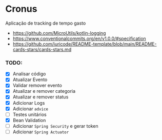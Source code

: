 # Cronus
Aplicação de tracking de tempo gasto

- https://github.com/MicroUtils/kotlin-logging
- https://www.conventionalcommits.org/en/v1.0.0/#specification
- https://github.com/iuricode/README-template/blob/main/README-cards-stars/cards-stars.md

### TODO:
- [x] Analisar código
- [X] Atualizar Evento
- [X] Validar remover evento
- [X] Atualizar e remover categoria
- [X] Atualizar e remover status
- [X] Adicionar Logs
- [X] Adicionar `advice`
- [ ] Testes unitários
- [X] Bean Validation
- [ ] Adicionar `Spring Security` e gerar token
- [ ] Adicionar `Spring Actuator`
